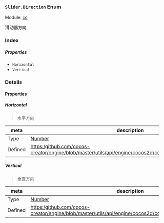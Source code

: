 ### `Slider.Direction` Enum



Module: [cc](../modules/cc.md)




滑动器方向

### Index

##### Properties

  - `Horizontal`
  - `Vertical`

### Details

#### Properties


##### Horizontal

> 水平方向

| meta | description |
|------|-------------|
| Type | <a href="https://developer.mozilla.org/en/JavaScript/Reference/Global_Objects/Number" class="crosslink external" target="_blank">Number</a> |
| Defined | [https:/github.com/cocos-creator/engine/blob/master/utils/api/engine/cocos2d/core/components/CCSlider.js:35](https:/github.com/cocos-creator/engine/blob/master/utils/api/engine/cocos2d/core/components/CCSlider.js#L35) |



##### Vertical

> 垂直方向

| meta | description |
|------|-------------|
| Type | <a href="https://developer.mozilla.org/en/JavaScript/Reference/Global_Objects/Number" class="crosslink external" target="_blank">Number</a> |
| Defined | [https:/github.com/cocos-creator/engine/blob/master/utils/api/engine/cocos2d/core/components/CCSlider.js:41](https:/github.com/cocos-creator/engine/blob/master/utils/api/engine/cocos2d/core/components/CCSlider.js#L41) |


